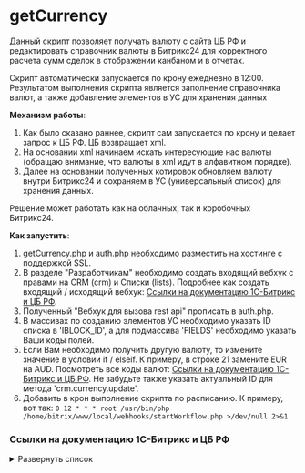 # getCurrency
Данный скрипт позволяет получать валюту с сайта ЦБ РФ и редактировать справочник валюты в Битрикс24 для корректного расчета сумм сделок в отображении канбаном и в отчетах.

Скрипт автоматически запускается по крону ежедневно в 12:00. Результатом выполнения скрипта является заполнение справочника валют, а также добавление элементов в УС для хранения данных

**Механизм работы**:

1. Как было сказано раннее, скрипт сам запускается по крону и делает запрос к ЦБ РФ. ЦБ возвращает xml.
2. На основании xml начинаем искать интересующие нас валюты (обращаю внимание, что валюты в xml идут в алфавитном порядке).
3. Далее на основании полученных котировок обновляем валюту внутри Битрикс24 и сохраняем в УС (универсальный список) для хранения данных.

Решение может работать как на облачных, так и коробочных Битрикс24. 

**Как запустить**:
1. getCurrency.php и auth.php необходимо разместить на хостинге с поддержкой SSL.
2. В разделе "Разработчикам" необходимо создать входящий вебхук с правами на CRM (crm) и Списки (lists). Подробнее как создать входящий / исходящий вебхук: [Ссылки на документацию 1С-Битрикс и ЦБ РФ](https://github.com/thnik911/getCurrency#%D1%81%D1%81%D1%8B%D0%BB%D0%BA%D0%B8-%D0%BD%D0%B0-%D0%B4%D0%BE%D0%BA%D1%83%D0%BC%D0%B5%D0%BD%D1%82%D0%B0%D1%86%D0%B8%D1%8E-1%D1%81-%D0%B1%D0%B8%D1%82%D1%80%D0%B8%D0%BA%D1%81-%D0%B8-%D1%86%D0%B1-%D1%80%D1%84).
3. Полученный "Вебхук для вызова rest api" прописать в auth.php.
4. В массивах по созданию элементов УС необходимо указать ID списка в 'IBLOCK_ID', а для подмассива 'FIELDS' необходимо указать Ваши коды полей.
5. Если Вам необходимо получить другую валюту, то измените значение в условии if / elseif. К примеру, в строке 21 замените EUR на AUD. Посмотреть все коды валют: [Ссылки на документацию 1С-Битрикс и ЦБ РФ](https://github.com/thnik911/getCurrency#%D1%81%D1%81%D1%8B%D0%BB%D0%BA%D0%B8-%D0%BD%D0%B0-%D0%B4%D0%BE%D0%BA%D1%83%D0%BC%D0%B5%D0%BD%D1%82%D0%B0%D1%86%D0%B8%D1%8E-1%D1%81-%D0%B1%D0%B8%D1%82%D1%80%D0%B8%D0%BA%D1%81-%D0%B8-%D1%86%D0%B1-%D1%80%D1%84). Не забудьте также указать актуальный ID для метода 'crm.currency.update'.
6. Добавить в крон выполнение скрипта по расписанию. К примеру, вот так: 
`0 12 * * * root /usr/bin/php /home/bitrix/www/local/webhooks/startWorkflow.php >/dev/null 2>&1`

### Ссылки на документацию 1С-Битрикс и ЦБ РФ

<details><summary>Развернуть список</summary>

1. Как создать Webhook https://dev.1c-bitrix.ru/learning/course/index.php?COURSE_ID=99&LESSON_ID=8581&LESSON_PATH=8771.8583.8581
2. Справочник по кодам валют с сайта ЦБ РФ: https://cbr.ru/scripts/XML_daily.asp?date_req=02/03/2002
</details>
